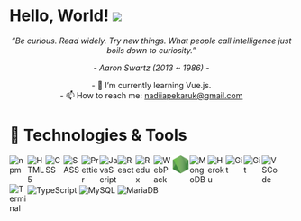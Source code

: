 
# Hello, World!  <img width="30px" src="https://raw.githubusercontent.com/MartinHeinz/MartinHeinz/master/wave.gif" />

<p align="center"><i>“Be curious. Read widely. Try new things. What people call intelligence just boils down to curiosity.”</i></p>
                         <p align="center"><i>- Aaron Swartz (2013 ~ 1986) -</i></p>

<p align="center">
- 🌱 I’m currently learning Vue.js.
  <br>
- 📫 How to reach me: <a href="mailto: nadiiapekaruk@gmail.com">nadiiapekaruk@gmail.com</a>
</p>

# 🔧 Technologies & Tools
<img align="left" alt="npm" width="32px" src="https://github.com/Na-diia/Na-diia/assets/108739131/3676542a-6acb-45a6-9ddb-943e252f6d61" />

<img align="left" alt="HTML5" width="32px" src="https://github.com/Na-diia/Na-diia/assets/108739131/d07c28c3-ce50-460b-bd8e-1e110285c818"/>

<img align="left" alt="CSS" width="32px" src="https://github.com/Na-diia/Na-diia/assets/108739131/7210a802-cb65-4c42-9fd4-069e9dd56329" />

<img align="left" alt="SASS" width="32px" src="https://github.com/Na-diia/Na-diia/assets/108739131/b3a3b8bd-fe97-4b0e-82bb-4773940a91e4" />

<img align="left" alt="Prettier" width="32px" src="https://prettier.io/icon.png" />

<img align="left" alt="JavaScript" width="32px" src="https://github.com/Na-diia/Na-diia/assets/108739131/5a32260d-bd74-4700-af33-da194ba7a120" />

<img align="left" alt="React" width="32px" src="https://github.com/Na-diia/Na-diia/assets/108739131/6f99e14b-5acc-4201-b028-b77b498a6371" />

<img align="left" alt="Redux" width="32px" src="https://github.com/Na-diia/Na-diia/assets/108739131/7bda7c03-dbcd-45e2-a1fa-74e50c7ea1a2" />

<img align="left" alt="WebPack" width="32px" src="https://github.com/Na-diia/Na-diia/assets/108739131/813ae579-729b-44a9-aa8a-883808d43da7" />

<img align="left" alt="Node.js" width="32px" src="https://raw.githubusercontent.com/github/explore/80688e429a7d4ef2fca1e82350fe8e3517d3494d/topics/nodejs/nodejs.png" />

<img align="left" alt="MongoDB" width="32px" src="https://camo.githubusercontent.com/a05b8bffe29f66d322345093e6184b19f0b1eeb91cfd081ffd9bc80ca50b7eb1/68747470733a2f2f7777772e7376677265706f2e636f6d2f646f776e6c6f61642f3333313438382f6d6f6e676f64622e737667" />

<img align="left" alt="Heroku" width="32px" src="https://github.com/Na-diia/Na-diia/assets/108739131/dee1a9b3-08d0-4b50-b138-fa8b2b9f1616" />


<img align="left" alt="Git" width="32px" src="https://github.com/Na-diia/Na-diia/assets/108739131/588ca381-9a06-4076-ac29-9e4e6e631422" />

<img align="left" alt="Git" width="32px" src="https://github.com/Na-diia/Na-diia/assets/108739131/08aa64f8-dc46-44f1-9dcc-9fdb0131b293" />

<img align="left" alt="VSCode" width="32px" src="https://github.com/Na-diia/Na-diia/assets/108739131/40f93f1b-016e-4634-a9e7-f6ec945cdbb1" />

<img align="left" alt="Terminal" width="32px" src="https://github.com/Na-diia/Na-diia/assets/108739131/6d535fa3-6063-4c08-ac1b-0280edd60636" />

<img align="center" alt="TypeScript" width="32px" src="https://github.com/Na-diia/Na-diia/assets/108739131/711c64f4-4b10-4520-a8b4-d6959c4332ee" />

<img align="center" alt="MySQL" width="32px" src="https://github.com/Na-diia/Na-diia/assets/108739131/c12fc8c3-3d3d-4f7f-b241-d1135884ce94" />

<img align="center" alt="MariaDB" width="32px" src="https://github.com/Na-diia/Na-diia/assets/108739131/3850b0fd-b86a-46ad-81a0-b8d3aef19d47" />


 




